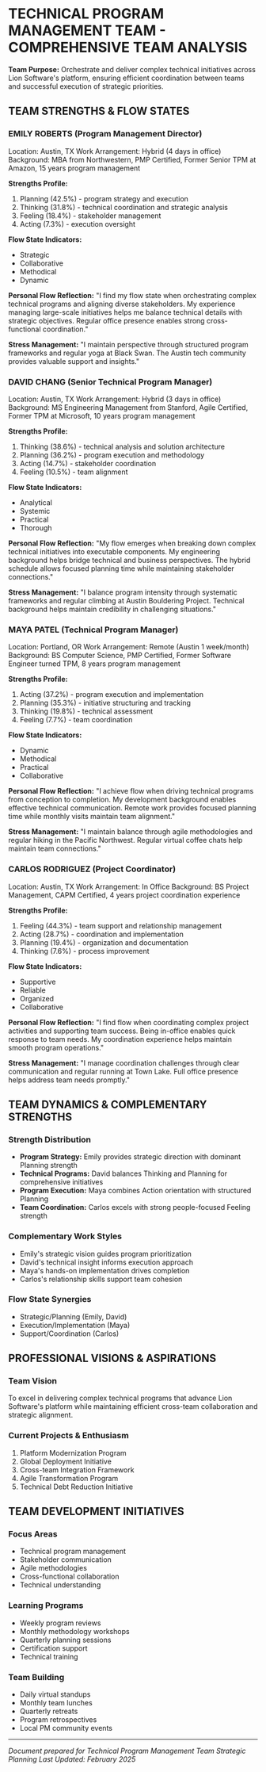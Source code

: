 # TECHNICAL PROGRAM MANAGEMENT TEAM - COMPREHENSIVE TEAM ANALYSIS

**Team Purpose:** Orchestrate and deliver complex technical initiatives across Lion Software's platform, ensuring efficient coordination between teams and successful execution of strategic priorities.

## TEAM STRENGTHS & FLOW STATES

### EMILY ROBERTS (Program Management Director)
Location: Austin, TX
Work Arrangement: Hybrid (4 days in office)
Background: MBA from Northwestern, PMP Certified, Former Senior TPM at Amazon, 15 years program management

**Strengths Profile:**
1. Planning (42.5%) - program strategy and execution
2. Thinking (31.8%) - technical coordination and strategic analysis
3. Feeling (18.4%) - stakeholder management
4. Acting (7.3%) - execution oversight

**Flow State Indicators:**
- Strategic
- Collaborative
- Methodical
- Dynamic

**Personal Flow Reflection:**
"I find my flow state when orchestrating complex technical programs and aligning diverse stakeholders. My experience managing large-scale initiatives helps me balance technical details with strategic objectives. Regular office presence enables strong cross-functional coordination."

**Stress Management:**
"I maintain perspective through structured program frameworks and regular yoga at Black Swan. The Austin tech community provides valuable support and insights."

### DAVID CHANG (Senior Technical Program Manager)
Location: Austin, TX
Work Arrangement: Hybrid (3 days in office)
Background: MS Engineering Management from Stanford, Agile Certified, Former TPM at Microsoft, 10 years program management

**Strengths Profile:**
1. Thinking (38.6%) - technical analysis and solution architecture
2. Planning (36.2%) - program execution and methodology
3. Acting (14.7%) - stakeholder coordination
4. Feeling (10.5%) - team alignment

**Flow State Indicators:**
- Analytical
- Systemic
- Practical
- Thorough

**Personal Flow Reflection:**
"My flow emerges when breaking down complex technical initiatives into executable components. My engineering background helps bridge technical and business perspectives. The hybrid schedule allows focused planning time while maintaining stakeholder connections."

**Stress Management:**
"I balance program intensity through systematic frameworks and regular climbing at Austin Bouldering Project. Technical background helps maintain credibility in challenging situations."

### MAYA PATEL (Technical Program Manager)
Location: Portland, OR
Work Arrangement: Remote (Austin 1 week/month)
Background: BS Computer Science, PMP Certified, Former Software Engineer turned TPM, 8 years program management

**Strengths Profile:**
1. Acting (37.2%) - program execution and implementation
2. Planning (35.3%) - initiative structuring and tracking
3. Thinking (19.8%) - technical assessment
4. Feeling (7.7%) - team coordination

**Flow State Indicators:**
- Dynamic
- Methodical
- Practical
- Collaborative

**Personal Flow Reflection:**
"I achieve flow when driving technical programs from conception to completion. My development background enables effective technical communication. Remote work provides focused planning time while monthly visits maintain team alignment."

**Stress Management:**
"I maintain balance through agile methodologies and regular hiking in the Pacific Northwest. Regular virtual coffee chats help maintain team connections."

### CARLOS RODRIGUEZ (Project Coordinator)
Location: Austin, TX
Work Arrangement: In Office
Background: BS Project Management, CAPM Certified, 4 years project coordination experience

**Strengths Profile:**
1. Feeling (44.3%) - team support and relationship management
2. Acting (28.7%) - coordination and implementation
3. Planning (19.4%) - organization and documentation
4. Thinking (7.6%) - process improvement

**Flow State Indicators:**
- Supportive
- Reliable
- Organized
- Collaborative

**Personal Flow Reflection:**
"I find flow when coordinating complex project activities and supporting team success. Being in-office enables quick response to team needs. My coordination experience helps maintain smooth program operations."

**Stress Management:**
"I manage coordination challenges through clear communication and regular running at Town Lake. Full office presence helps address team needs promptly."

## TEAM DYNAMICS & COMPLEMENTARY STRENGTHS

### Strength Distribution
- **Program Strategy:** Emily provides strategic direction with dominant Planning strength
- **Technical Programs:** David balances Thinking and Planning for comprehensive initiatives
- **Program Execution:** Maya combines Action orientation with structured Planning
- **Team Coordination:** Carlos excels with strong people-focused Feeling strength

### Complementary Work Styles
- Emily's strategic vision guides program prioritization
- David's technical insight informs execution approach
- Maya's hands-on implementation drives completion
- Carlos's relationship skills support team cohesion

### Flow State Synergies
- Strategic/Planning (Emily, David)
- Execution/Implementation (Maya)
- Support/Coordination (Carlos)

## PROFESSIONAL VISIONS & ASPIRATIONS

### Team Vision
To excel in delivering complex technical programs that advance Lion Software's platform while maintaining efficient cross-team collaboration and strategic alignment.

### Current Projects & Enthusiasm
1. Platform Modernization Program
2. Global Deployment Initiative
3. Cross-team Integration Framework
4. Agile Transformation Program
5. Technical Debt Reduction Initiative

## TEAM DEVELOPMENT INITIATIVES

### Focus Areas
- Technical program management
- Stakeholder communication
- Agile methodologies
- Cross-functional collaboration
- Technical understanding

### Learning Programs
- Weekly program reviews
- Monthly methodology workshops
- Quarterly planning sessions
- Certification support
- Technical training

### Team Building
- Daily virtual standups
- Monthly team lunches
- Quarterly retreats
- Program retrospectives
- Local PM community events

---

*Document prepared for Technical Program Management Team Strategic Planning*
*Last Updated: February 2025*